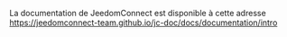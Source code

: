 La documentation de JeedomConnect est disponible à cette adresse <https://jeedomconnect-team.github.io/jc-doc/docs/documentation/intro>
